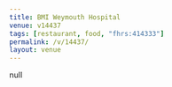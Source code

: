 ```yaml
---
title: BMI Weymouth Hospital
venue: v14437
tags: [restaurant, food, "fhrs:414333"]
permalink: /v/14437/
layout: venue
---
```

null